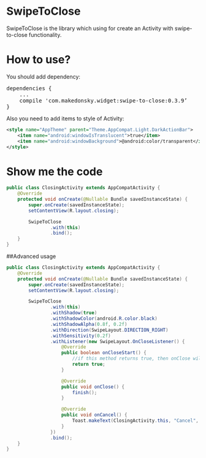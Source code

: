 # SwipeToClose
SwipeToClose is the library which using for create an Activity with swipe-to-close functionality.

# How to use?
You should add dependency:
<pre>
dependencies {
	...
	compile 'com.makedonsky.widget:swipe-to-close:0.3.9’
}
</pre>

Also you need to add items to style of Activity:

```xml
<style name="AppTheme" parent="Theme.AppCompat.Light.DarkActionBar">
	<item name="android:windowIsTranslucent">true</item>
	<item name="android:windowBackground">@android:color/transparent</item>
</style>
```

# Show me the code

```java
public class ClosingActivity extends AppCompatActivity {
    @Override
    protected void onCreate(@Nullable Bundle savedInstanceState) {
        super.onCreate(savedInstanceState);
        setContentView(R.layout.closing);

        SwipeToClose
                .with(this)
                .bind();
    }
}
```

##Advanced usage

```java
public class ClosingActivity extends AppCompatActivity {
    @Override
    protected void onCreate(@Nullable Bundle savedInstanceState) {
        super.onCreate(savedInstanceState);
        setContentView(R.layout.closing);

        SwipeToClose
                .with(this)
				.withShadow(true)
				.withShadowColor(android.R.color.black)
                .withShadowAlpha(0.8f, 0.2f)
				.withDirection(SwipeLayout.DIRECTION_RIGHT)
				.withSensitivity(0.2f)
				.withListener(new SwipeLayout.OnCloseListener() {
                    @Override
                    public boolean onCloseStart() {
						//if this method returns true, then onClose will be called
                        return true;
                    }

                    @Override
                    public void onClose() {
						finish();
                    }

                    @Override
                    public void onCancel() {
						Toast.makeText(ClosingActivity.this, "Cancel", Toast.LENGTH_LONG).show();
                    }
                })
                .bind();
    }
}
```
